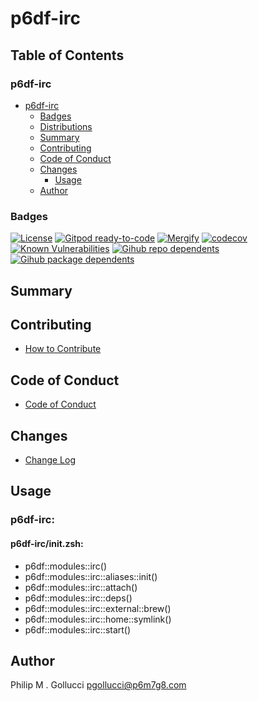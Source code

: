 # p6df-irc

## Table of Contents


### p6df-irc
- [p6df-irc](#p6df-irc)
  - [Badges](#badges)
  - [Distributions](#distributions)
  - [Summary](#summary)
  - [Contributing](#contributing)
  - [Code of Conduct](#code-of-conduct)
  - [Changes](#changes)
    - [Usage](#usage)
  - [Author](#author)

### Badges

[![License](https://img.shields.io/badge/License-Apache%202.0-yellowgreen.svg)](https://opensource.org/licenses/Apache-2.0)
[![Gitpod ready-to-code](https://img.shields.io/badge/Gitpod-ready--to--code-blue?logo=gitpod)](https://gitpod.io/#https://github.com/p6m7g8/p6df-irc)
[![Mergify](https://img.shields.io/endpoint.svg?url=https://gh.mergify.io/badges/p6m7g8/p6df-irc/&style=flat)](https://mergify.io)
[![codecov](https://codecov.io/gh/p6m7g8/p6df-irc/branch/master/graph/badge.svg?token=14Yj1fZbew)](https://codecov.io/gh/p6m7g8/p6df-irc)
[![Known Vulnerabilities](https://snyk.io/test/github/p6m7g8/p6df-irc/badge.svg?targetFile=package.json)](https://snyk.io/test/github/p6m7g8/p6df-irc?targetFile=package.json)
[![Gihub repo dependents](https://badgen.net/github/dependents-repo/p6m7g8/p6df-irc)](https://github.com/p6m7g8/p6df-irc/network/dependents?dependent_type=REPOSITORY)
[![Gihub package dependents](https://badgen.net/github/dependents-pkg/p6m7g8/p6df-irc)](https://github.com/p6m7g8/p6df-irc/network/dependents?dependent_type=PACKAGE)

## Summary

## Contributing

- [How to Contribute](CONTRIBUTING.md)

## Code of Conduct

- [Code of Conduct](https://github.com/p6m7g8/.github/blob/master/CODE_OF_CONDUCT.md)

## Changes

- [Change Log](CHANGELOG.md)

## Usage

### p6df-irc:

#### p6df-irc/init.zsh:

- p6df::modules::irc()
- p6df::modules::irc::aliases::init()
- p6df::modules::irc::attach()
- p6df::modules::irc::deps()
- p6df::modules::irc::external::brew()
- p6df::modules::irc::home::symlink()
- p6df::modules::irc::start()



## Author

Philip M . Gollucci <pgollucci@p6m7g8.com>
